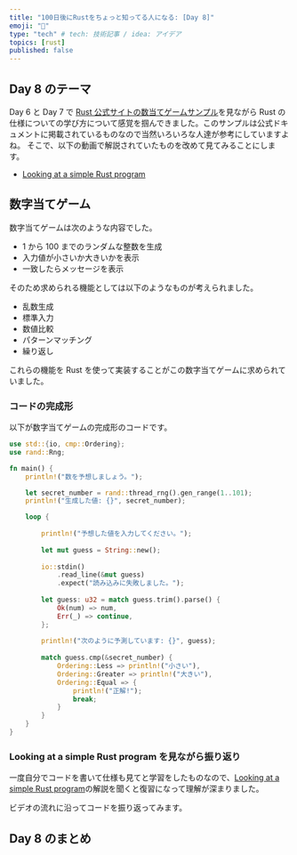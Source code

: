 ```yaml
---
title: "100日後にRustをちょっと知ってる人になる: [Day 8]"
emoji: "🦀"
type: "tech" # tech: 技術記事 / idea: アイデア
topics: [rust]
published: false
---
```


## Day 8 のテーマ

Day 6 と Day 7 で [Rust 公式サイトの数当てゲームサンプル](https://doc.rust-lang.org/book/ch02-00-guessing-game-tutorial.html)を見ながら Rust の仕様についての学び方について感覚を掴んできました。このサンプルは公式ドキュメントに掲載されているものなので当然いろいろな人達が参考にしていますよね。
そこで、以下の動画で解説されていたものを改めて見てみることにします。

- [Looking at a simple Rust program](https://www.youtube.com/watch?v=84FuMPhoqfo)

## 数字当てゲーム

数字当てゲームは次のような内容でした。

- 1 から 100 までのランダムな整数を生成
- 入力値が小さいか大きいかを表示
- 一致したらメッセージを表示

そのため求められる機能としては以下のようなものが考えられました。

- 乱数生成
- 標準入力
- 数値比較
- パターンマッチング
- 繰り返し

これらの機能を Rust を使って実装することがこの数字当てゲームに求められていました。

### コードの完成形

以下が数字当てゲームの完成形のコードです。

```rust
use std::{io, cmp::Ordering};
use rand::Rng;

fn main() {
    println!("数を予想しましょう。");

    let secret_number = rand::thread_rng().gen_range(1..101);
    println!("生成した値: {}", secret_number);

    loop {
      
        println!("予想した値を入力してください。");
        
        let mut guess = String::new();
    
        io::stdin()
            .read_line(&mut guess)
            .expect("読み込みに失敗しました。");
        
        let guess: u32 = match guess.trim().parse() {
            Ok(num) => num,
            Err(_) => continue,
        };
        
        println!("次のように予測しています: {}", guess);
    
        match guess.cmp(&secret_number) {
            Ordering::Less => println!("小さい"),
            Ordering::Greater => println!("大きい"),
            Ordering::Equal => {
                println!("正解!");
                break;
            }
        }
    }
}
```

### Looking at a simple Rust program を見ながら振り返り

一度自分でコードを書いて仕様も見てと学習をしたものなので、[Looking at a simple Rust program](https://www.youtube.com/watch?v=84FuMPhoqfo)の解説を聞くと復習になって理解が深まりました。

ビデオの流れに沿ってコードを振り返ってみます。

####

## Day 8 のまとめ

